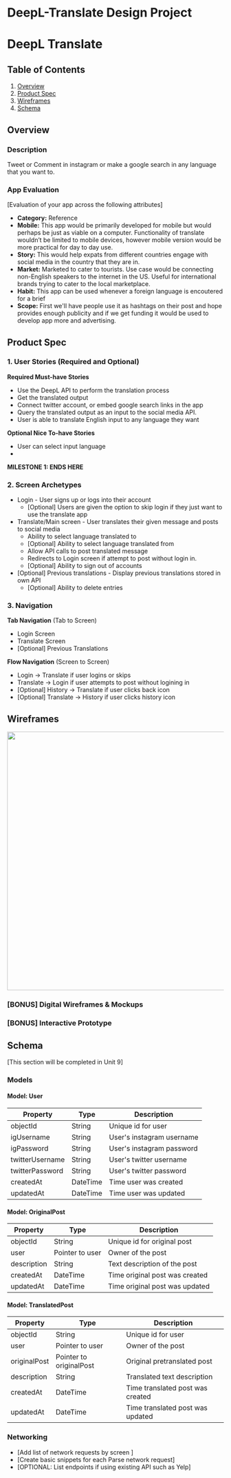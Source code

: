 DeepL-Translate Design Project 
===

# DeepL Translate

## Table of Contents
1. [Overview](#Overview)
1. [Product Spec](#Product-Spec)
1. [Wireframes](#Wireframes)
2. [Schema](#Schema)

## Overview
### Description
Tweet or Comment in instagram or make a google search in any language that you want to. 


### App Evaluation
[Evaluation of your app across the following attributes]
- **Category:** Reference
- **Mobile:** This app would be primarily developed for mobile but would perhaps be just as viable on a computer. Functionality of translate wouldn’t be limited to mobile devices, however mobile version would be more practical for day to day use.
- **Story:** This would help expats from different countries engage with social media in the country that they are in. 
- **Market:** Marketed to cater to tourists.  Use case would be connecting non-English speakers to the internet in the US. Useful for international brands trying to cater to the local marketplace.
- **Habit:** This app can be used whenever a foreign language is encoutered for a brief 
- **Scope:** First we'll have people use it as hashtags on their post and hope provides enough publicity and if we get funding it would be used to develop app more and advertising.

## Product Spec

### 1. User Stories (Required and Optional)

**Required Must-have Stories**

* Use the DeepL API to perform the translation process
* Get the translated output 
* Connect twitter account, or embed google search links in the app
* Query the translated output as an input to the social media API. 
* User is able to translate English input to any language they want

**Optional Nice To-have Stories**

* User can select input language
*
**MILESTONE 1: ENDS HERE**

### 2. Screen Archetypes

* Login - User signs up or logs into their account
   * [Optional] Users are given the option to skip login if they just want to use the translate app
* Translate/Main screen - User translates their given message and posts to social media
   * Ability to select language translated to
   * [Optional] Ability to select language translated from
   * Allow API calls to post translated message
   * Redirects to Login screen if attempt to post without login in.
   * [Optional] Ability to sign out of accounts
* [Optional] Previous translations - Display previous translations stored in own API
    * [Optional] Ability to delete entries

### 3. Navigation

**Tab Navigation** (Tab to Screen)

* Login Screen
* Translate Screen
* [Optional] Previous Translations

**Flow Navigation** (Screen to Screen)

* Login -> Translate if user logins or skips
* Translate -> Login if user attempts to post without logining in
* [Optional] History -> Translate if user clicks back icon
* [Optional] Translate -> History if user clicks history icon

## Wireframes

<img src="https://i.imgur.com/DbDXM16.png" width=600>

### [BONUS] Digital Wireframes & Mockups

### [BONUS] Interactive Prototype

## Schema 
[This section will be completed in Unit 9]
### Models
#### Model: User
|Property          |Type    |Description 
|------------------|--------|-----------
|objectId          |String  |Unique id for user
|igUsername        |String  |User's instagram username
|igPassword        |String  |User's instagram password
|twitterUsername   |String  |User's twitter username
|twitterPassword   |String  |User's twitter password
|createdAt         |DateTime|Time user was created
|updatedAt         |DateTime|Time user was updated

#### Model: OriginalPost
|Property          |Type            |Description 
|------------------|----------------|-----------
|objectId          |String          |Unique id for original post
|user              |Pointer to user |Owner of the post 
|description       |String          |Text description of the post
|createdAt         |DateTime        |Time original post was created
|updatedAt         |DateTime        |Time original post was updated

#### Model: TranslatedPost
|Property          |Type                   |Description 
|------------------|-----------------------|-----------
|objectId          |String                 |Unique id for user
|user              |Pointer to user        |Owner of the post
|originalPost      |Pointer to originalPost|Original pretranslated post
|description       |String                 |Translated text description
|createdAt         |DateTime               |Time translated post was created
|updatedAt         |DateTime               |Time translated post was updated
### Networking
- [Add list of network requests by screen ]
- [Create basic snippets for each Parse network request]
- [OPTIONAL: List endpoints if using existing API such as Yelp]
